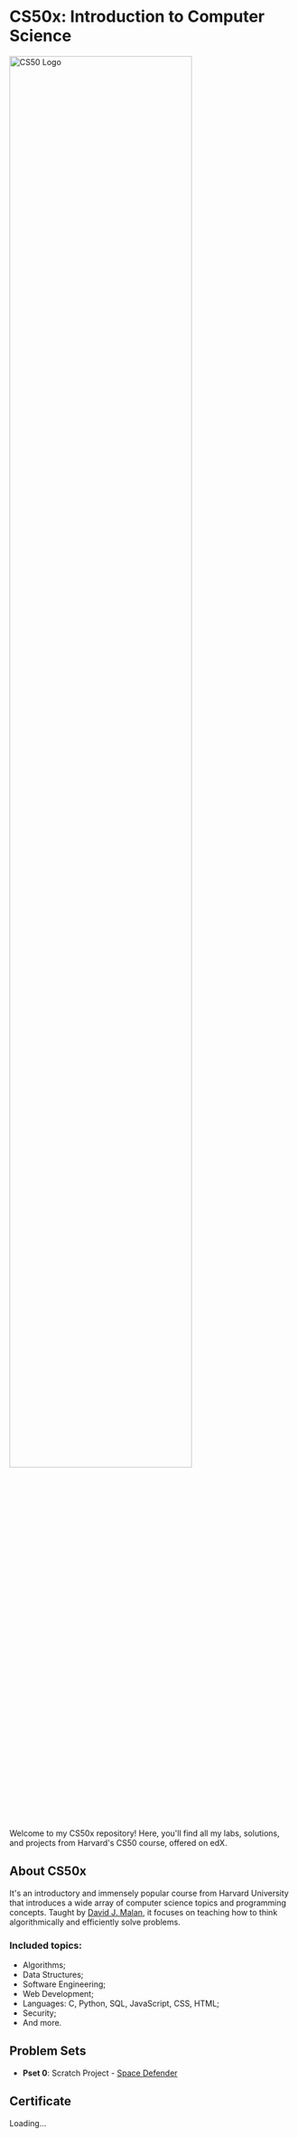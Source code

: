 <div>
    <h1> CS50x: Introduction to Computer Science </h1>
    <img src="https://miro.medium.com/v2/resize:fit:700/1*IYCifTCCR2ah-79u94Z3wg.png" alt="CS50 Logo" width=80%>
</div>

Welcome to my CS50x repository! Here, you'll find all my labs, solutions, and projects from Harvard's CS50 course, offered on edX.

## About CS50x

It's an introductory and immensely popular course from Harvard University that introduces a wide array of computer science topics and programming concepts. Taught by [David J. Malan](https://pll.harvard.edu/instructor/david-j-malan), it focuses on teaching how to think algorithmically and efficiently solve problems.

### Included topics:
- Algorithms;
- Data Structures;
- Software Engineering;
- Web Development;
- Languages: C, Python, SQL, JavaScript, CSS, HTML;
- Security;
- And more.


## Problem Sets

- **Pset 0**: Scratch Project - [Space Defender](https://scratch.mit.edu/projects/940918648/editor/)


## Certificate
Loading...


